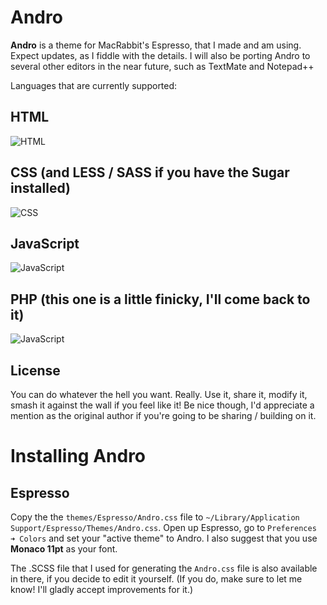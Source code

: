 # Andro

**Andro** is a theme for MacRabbit's Espresso, that I made and am using. Expect updates, as I fiddle with the details.
I will also be porting Andro to several other editors in the near future, such as TextMate and Notepad++

Languages that are currently supported:

## HTML 
![HTML](https://github.com/cyrilmengin/andro/raw/master/examples/AndroExampleHTML.png)

## CSS (and LESS / SASS if you have the Sugar installed) 
![CSS](https://github.com/cyrilmengin/andro/raw/master/examples/AndroExampleCSS.png)

## JavaScript 
![JavaScript](https://github.com/cyrilmengin/andro/raw/master/examples/AndroExampleJS.png)

## PHP (this one is a little finicky, I'll come back to it)
![JavaScript](https://github.com/cyrilmengin/andro/raw/master/examples/AndroExamplePHP.png)

License
-------

You can do whatever the hell you want. Really.
Use it, share it, modify it, smash it against the wall if you feel like it!
Be nice though, I'd appreciate a mention as the original author if you're going to be sharing / building on it.

# Installing Andro

Espresso
--------

Copy the the ``themes/Espresso/Andro.css`` file to ``~/Library/Application Support/Espresso/Themes/Andro.css``.
Open up Espresso,  go to ``Preferences ➜ Colors`` and set your "active theme" to Andro.
I also suggest that you use **Monaco 11pt** as your font.

The .SCSS file that I used for generating the ``Andro.css`` file is also available in there, if you decide to edit it yourself.
(If you do, make sure to let me know! I'll gladly accept improvements for it.)